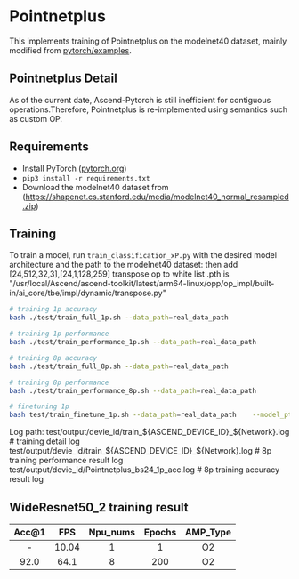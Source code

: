 # Pointnetplus

This implements training of Pointnetplus on the modelnet40 dataset, mainly modified from [pytorch/examples](https://github.com/yanx27/Pointnet_Pointnet2_pytorch).

## Pointnetplus Detail

As of the current date, Ascend-Pytorch is still inefficient for contiguous operations.Therefore, Pointnetplus is re-implemented using semantics such as custom OP.


## Requirements

- Install PyTorch ([pytorch.org](http://pytorch.org))
- `pip3 install -r requirements.txt`
- Download the modelnet40 dataset from (https://shapenet.cs.stanford.edu/media/modelnet40_normal_resampled.zip) 

## Training

To train a model, run `train_classification_xP.py` with the desired model architecture and the path to the modelnet40 dataset:
 then add [24,512,32,3],[24,1,128,259] transpose op to white list .pth is "/usr/local/Ascend/ascend-toolkit/latest/arm64-linux/opp/op_impl/built-in/ai_core/tbe/impl/dynamic/transpose.py"
```bash
# training 1p accuracy
bash ./test/train_full_1p.sh --data_path=real_data_path

# training 1p performance
bash ./test/train_performance_1p.sh --data_path=real_data_path

# training 8p accuracy
bash ./test/train_full_8p.sh --data_path=real_data_path

# training 8p performance
bash ./test/train_performance_8p.sh --data_path=real_data_path

# finetuning 1p 
bash test/train_finetune_1p.sh --data_path=real_data_path    --model_pth=real_pre_train_model_path
```

Log path:
    test/output/devie_id/train_${ASCEND_DEVICE_ID}_${Network}.log # training detail log
    test/output/devie_id/train_${ASCEND_DEVICE_ID}_${Network}.log  # 8p training performance result log
    test/output/devie_id/Pointnetplus_bs24_1p_acc.log   # 8p training accuracy result log



## WideResnet50_2 training result

| Acc@1    | FPS       | Npu_nums | Epochs   | AMP_Type |
| :------: | :------:  | :------: | :------: | :------: |
| -        | 10.04     | 1        | 1        | O2       |
| 92.0     | 64.1      | 8        | 200      | O2       |